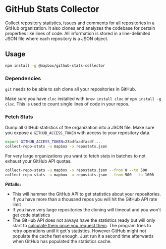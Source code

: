 # GitHub Stats Collector

Collect repository statistics, issues and comments for all repositories in a GitHub organization.
It also clones and analyzes the codebase for certain properties like lines of code.
All information is stored in a line-delimited JSON file where each repository is a JSON object.

## Usage

```bash
npm install -g @mapbox/github-stats-collector
```

### Dependencies

`git` needs to be able to ssh clone all your repositories in GitHub.

Make sure you have `cloc` installed with `brew install cloc` or `npm install -g cloc`.
This is used to count single lines of code in your repos.

### Fetch Stats

Dump all GitHub statistics of the organization into a JSON file.
Make sure you expose a `GITHUB_ACCESS_TOKEN` with access to your repository data.

```bash
export GITHUB_ACCESS_TOKEN=23adfxadfasdf...
collect-repo-stats -u mapbox -o repostats.json
```

For very large organizations you want to fetch stats in batches to not exhaust your GitHub API quotas.

```bash
collect-repo-stats -u mapbox -o repostats.json --from 0 --to 500
collect-repo-stats -u mapbox -o repostats.json --from 500 --to 1000
```

**Pitfalls:**
- This will hammer the GitHub API to get statistics about your repositories. If you have more than a thousand repos you will hit the GitHub API rate limit
- If you have very large repositories the cloning will timeout and you won't get code statistics
- The GitHub API does not always have the statistics ready but will only start to [calculate them once you request them](https://developer.github.com/v3/repos/statistics/#a-word-about-caching). The program tries to retry operations until it get's statistics. However GitHub might not populate the cache fast enough. Just run it a second time afterwards when GitHub has populated the statistics cache.
